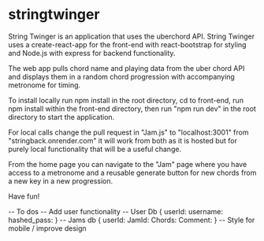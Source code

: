 # stringtwinger

String Twinger is an application that uses the uberchord API.
String Twinger uses a create-react-app for the front-end with react-bootstrap for styling and Node.js with express for backend functionality.

The web app pulls chord name and playing data from the uber chord API and displays them in a random chord progression with accompanying metronome for timing.

To install locally run npm install in the root directory, cd to front-end, run npm install within the front-end directory, then run "npm run dev" in the root directory to start the application.

For local calls change the pull request in "Jam.js" to "localhost:3001" from "stringback.onrender.com" it will work from both as it is hosted but for purely local functionality that will be a useful change.

From the home page you can navigate to the "Jam" page where you have access to a metronome and a reusable generate button for new chords from a new key in a new progression.

Have fun!


-- To dos
  -- Add user functionality
  -- User Db {
      userId:
      username:
      hashed_pass:
      }
  -- Jams db {
      userId:
      JamId:
      Chords:
      Comment:
      }
 -- Style for mobile / improve design

